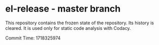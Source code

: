 # el-release - master branch

This repository contains the frozen state of the repository.
Its history is cleared. It is used only for static code
analysis with Codacy.

Commit Time: 1718325974